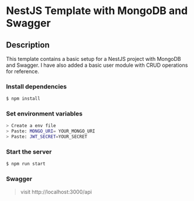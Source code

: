 # NestJS Template with MongoDB and Swagger

## Description

This template contains a basic setup for a NestJS project with MongoDB and Swagger. I have also added a basic user module with CRUD operations for reference.

### Install dependencies

```bash
$ npm install
```

### Set environment variables

```bash
> Create a env file
> Paste: MONGO_URI= YOUR_MONGO_URI
> Paste: JWT_SECRET=YOUR_SECRET
```

### Start the server

```bash
$ npm run start
```

### Swagger

> visit http://localhost:3000/api
